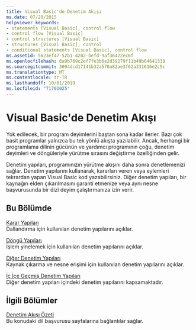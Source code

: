 ```yaml
---
title: Visual Basic'de Denetim Akışı
ms.date: 07/20/2015
helpviewer_keywords:
- statements [Visual Basic], control flow
- control flow [Visual Basic]
- control structures [Visual Basic]
- structures [Visual Basic], control
- conditional statements [Visual Basic], control flow
ms.assetid: 5623ef47-52b1-4202-befd-9af36422ec6f
ms.openlocfilehash: 6a9b769c2ef7fe3b6e2d39279f11b49b64641339
ms.sourcegitcommit: 3094dcd17141b32a570a82ae3f62a331616e2c9c
ms.translationtype: MT
ms.contentlocale: tr-TR
ms.lasthandoff: 10/01/2019
ms.locfileid: "71701025"
---
```

# <a name="control-flow-in-visual-basic"></a>Visual Basic'de Denetim Akışı

Yok edilecek, bir program deyimlerini baştan sona kadar ilerler. Bazı çok basit programlar yalnızca bu tek yönlü akışta yazılabilir. Ancak, herhangi bir programlama dilinin gücünün ve yardımcı programının çoğu, denetim deyimleri ve döngüleriyle yürütme sırasını değiştirme özelliğinden gelir.

 Denetim yapıları, programınızın yürütme akışını daha sonra denetlemenizi sağlar. Denetim yapılarını kullanarak, kararları veren veya eylemleri tekrardan yapan Visual Basic kod yazabilirsiniz. Diğer denetim yapıları, bir kaynağın elden çıkarılmasını garanti etmenize veya aynı nesne başvurusunda bir dizi deyim çalıştırmanıza izin verir.
  
## <a name="in-this-section"></a>Bu Bölümde

 [Karar Yapıları](decision-structures.md)  
 Dallandırma için kullanılan denetim yapılarını açıklar.

 [Döngü Yapıları](loop-structures.md)  
 İşlem yinelemek için kullanılan denetim yapılarını açıklar.

 [Diğer Denetim Yapıları](other-control-structures.md)  
 Kaynak çıkarma ve nesne erişimi için kullanılan denetim yapılarını açıklar.

 [İç İçe Geçmiş Denetim Yapıları](nested-control-structures.md)  
 Diğer denetim yapıları içindeki denetim yapılarını kapsamaktadır.

## <a name="related-sections"></a>İlgili Bölümler

 [Denetim Akışı Özeti](../../../language-reference/keywords/control-flow-summary.md)  
 Bu konudaki dil başvurusu sayfalarına bağlantılar sağlar.
